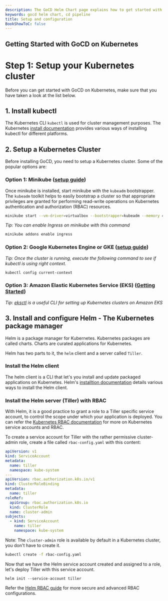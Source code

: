 ```yaml
---
description: The GoCD Helm Chart page explains how to get started with GoCD for kubernetes using Helm.
keywords: gocd helm chart, cd pipeline
title: Setup and configuration
BookShowToC: false
---
```

## Getting Started with GoCD on Kubernetes

# Step 1: Setup your Kubernetes cluster

Before you can get started with GoCD on Kubernetes, make sure that you have taken a look at the list below.

## 1. Install kubectl

The Kubernetes CLI `kubectl` is used for cluster management purposes. The Kubernetes [install documentation](https://kubernetes.io/docs/tasks/tools/install-kubectl/) provides various ways of installing kubectl for different platforms.

## 2. Setup a Kubernetes Cluster

Before installing GoCD, you need to setup a Kubernetes cluster. Some of the popular options are:

### Option 1: Minikube ([setup guide](https://kubernetes.io/docs/getting-started-guides/minikube/))

  Once minikube is installed, start minikube with the `kubeadm` bootstrapper. The `kubeadm` toolkit helps to easily bootstrap a cluster so that appropriate privileges are granted for performing read-write operations on Kubernetes authentication and authorization (RBAC) resources.

  ```bash
  minikube start --vm-driver=virtualbox --bootstrapper=kubeadm --memory 4096
  ```

  *Tip: You can enable Ingress on minikube with this command*

  ```bash
  minikube addons enable ingress
  ```

### Option 2: Google Kubernetes Engine or GKE ([setup guide](https://cloud.google.com/kubernetes-engine/docs/how-to/creating-a-container-cluster))

  *Tip: Once the cluster is running, execute the following command to see if kubectl is using right context.*

  ```bash
  kubectl config current-context
  ```

### Option 3: Amazon Elastic Kubernetes Service (EKS) ([Getting Started](https://docs.aws.amazon.com/eks/latest/userguide/getting-started.html))

*Tip: [eksctl](https://github.com/weaveworks/eksctl) is a useful CLI for setting up Kubernetes clusters on Amazon EKS*

## 3. Install and configure Helm - The Kubernetes package manager

Helm is a package manager for Kubernetes. Kubernetes packages are called charts. Charts are curated applications for Kubernetes.

Helm has two parts to it, the `helm` client and a server called `Tiller`.

### Install the Helm client

The helm client is a CLI that let's you install and update packaged applications on Kubernetes. Helm's [installtion documentation](https://github.com/helm/helm#user-content-install) details various ways to install the Helm client.

### Install the Helm server (Tiller) with RBAC

With Helm, it is a good practice to grant a role to a Tiller specific service account, to control the scope under which your application is deployed. You can refer the
[Kubernetes RBAC documentation](https://github.com/helm/helm/blob/master/docs/rbac.md) for more on Kubernetes service accounts and RBAC.

To create a service account for Tiller with the rather permissive cluster-admin role, create a file called `rbac-config.yaml` with this content:

```yaml
apiVersion: v1
kind: ServiceAccount
metadata:
  name: tiller
  namespace: kube-system
---
apiVersion: rbac.authorization.k8s.io/v1
kind: ClusterRoleBinding
metadata:
  name: tiller
roleRef:
  apiGroup: rbac.authorization.k8s.io
  kind: ClusterRole
  name: cluster-admin
subjects:
  - kind: ServiceAccount
    name: tiller
    namespace: kube-system
```

Note: The `cluster-admin` role is available by default in a Kubernetes cluster, you don't have to create it.

```bash
kubectl create -f rbac-config.yaml
```

Now that we have the Helm service account created and assigned to a role, let's deploy Tiller with this service account.
```
helm init --service-account tiller
```

Refer the [Helm RBAC guide](https://github.com/helm/helm/blob/master/docs/rbac.md) for more secure and advanced RBAC configurations.
